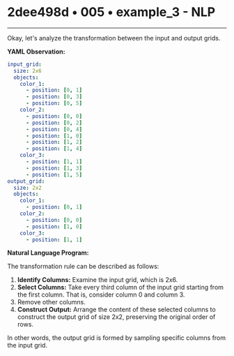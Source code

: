 # 2dee498d • 005 • example_3 - NLP

---
Okay, let's analyze the transformation between the input and output grids.

**YAML Observation:**

```yaml
input_grid:
  size: 2x6
  objects:
    color_1:
      - position: [0, 1]
      - position: [0, 3]
      - position: [0, 5]
    color_2:
      - position: [0, 0]
      - position: [0, 2]
      - position: [0, 4]
      - position: [1, 0]
      - position: [1, 2]
      - position: [1, 4]
    color_3:
      - position: [1, 1]
      - position: [1, 3]
      - position: [1, 5]
output_grid:
  size: 2x2
  objects:
    color_1:
      - position: [0, 1]
    color_2:
      - position: [0, 0]
      - position: [1, 0]
    color_3:
      - position: [1, 1]

```

**Natural Language Program:**

The transformation rule can be described as follows:

1.  **Identify Columns:** Examine the input grid, which is 2x6.
2.  **Select Columns:** Take every third column of the input grid starting from the first column. That is, consider column 0 and column 3.
3. Remove other columns.
4.  **Construct Output:** Arrange the content of these selected columns to construct the output grid of size 2x2, preserving the original order of rows.

In other words, the output grid is formed by sampling specific columns from the input grid.

